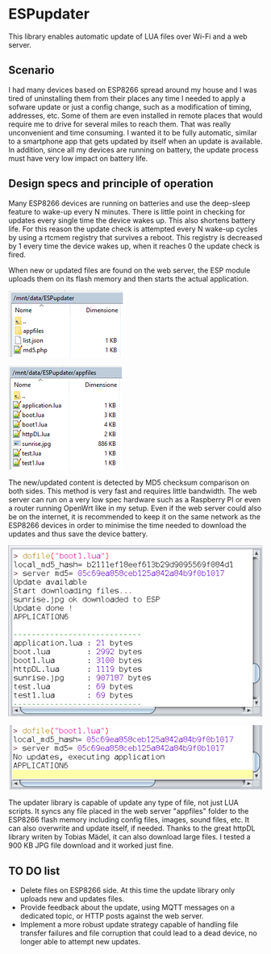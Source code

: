 # ESPupdater

This library enables automatic update of LUA files over Wi-Fi and a web server.

## Scenario

I had many devices based on ESP8266 spread around my house and I was tired of uninstalling them from their places any time I needed to apply a
sofware update or just a config change, such as a modification of timing, addresses, etc.
Some of them are even installed in remote places that would require me to drive for several miles to reach them. That was really unconvenient and time consuming.
I wanted it to be fully automatic, similar to a smartphone app that gets updated by itself when an update is available.
In addition, since all my devices are running on battery, the update process must have very low impact on battery life.

## Design specs and principle of operation

Many ESP8266 devices are running on batteries and use the deep-sleep feature to wake-up every N minutes. There is little point in checking for 
updates every single time the device wakes up. This also shortens battery life.
For this reason the update check is attempted every N wake-up cycles by using a rtcmem registry that survives a reboot.
This registry is decreased by 1 every time the device wakes up, when it reaches 0 the update check is fired.

When new or updated files are found on the web server, the ESP module uploads them on its flash memory and then starts the actual application.

![Web server path](https://raw.githubusercontent.com/glcos/ESPupdater/master/images/webserver1.png)

![Web server path](https://raw.githubusercontent.com/glcos/ESPupdater/master/images/webserver2.png)

The new/updated content is detected by MD5 checksum comparison on both sides. This method is very fast and requires little bandwidth.
The web server can run on a very low spec hardware such as a Raspberry PI or even a router running OpenWrt like in my setup.
Even if the web server could also be on the internet, it is recommended to keep it on the same network as the ESP8266 devices in order to minimise
the time needed to download the updates and thus save the device battery.

![Large file upload](https://raw.githubusercontent.com/glcos/ESPupdater/master/images/largeupload1.png)

![Large file upload](https://raw.githubusercontent.com/glcos/ESPupdater/master/images/largeupload2.png)

The updater library is capable of update any type of file, not just LUA scripts. It syncs any file placed in the web server "appfiles" folder
to the ESP8266 flash memory including config files, images, sound files, etc.
It can also overwrite and update itself, if needed.
Thanks to the great httpDL library writen by Tobias Mädel, it can also download large files.
I tested a 900 KB JPG file download and it worked just fine.


## TO DO list

* Delete files on ESP8266 side. At this time the update library only uploads new and updates files.
* Provide feedback about the update, using MQTT messages on a dedicated topic, or HTTP posts against the web server.
* Implement a more robust update strategy capable of handling file transfer failures and file corruption that could lead to a dead device, no longer able to attempt new updates.

